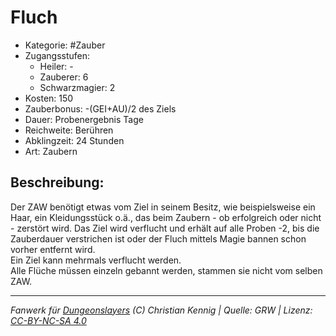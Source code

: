 # Fluch  
- Kategorie: #Zauber  
- Zugangsstufen:  
  - Heiler: -  
  - Zauberer: 6  
  - Schwarzmagier: 2  
- Kosten: 150  
- Zauberbonus: -(GEI+AU)/2 des Ziels  
- Dauer: Probenergebnis Tage  
- Reichweite: Berühren  
- Abklingzeit: 24 Stunden  
- Art: Zaubern     

## Beschreibung:
Der ZAW benötigt etwas vom Ziel in seinem Besitz, wie beispielsweise ein Haar, ein Kleidungsstück o.ä., das beim Zaubern - ob erfolgreich oder nicht - zerstört wird. Das Ziel wird verflucht und erhält auf alle Proben -2, bis die Zauberdauer verstrichen ist oder der Fluch mittels Magie bannen schon vorher entfernt wird.<br>Ein Ziel kann mehrmals verflucht werden.<br>Alle Flüche müssen einzeln gebannt werden, stammen sie nicht vom selben ZAW.


___
*Fanwerk für [Dungeonslayers](https://www.dungeonslayers.net/) (C) Christian Kennig | Quelle: GRW | Lizenz: [CC-BY-NC-SA 4.0](https://creativecommons.org/licenses/by-nc-sa/4.0/deed.de)*